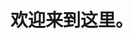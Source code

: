 <!DOCTYPE HTML>
<head>
	<meta charset="utf-8"/>
	<title>一个不知名的网站</title>
</head>
<body>
	<h1>欢迎来到这里。</h1>
</body>
